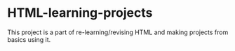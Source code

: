 # HTML-learning-projects
This project is a part of re-learning/revising HTML and making projects from basics using it.
